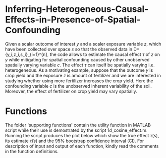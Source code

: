 # Inferring-Heterogeneous-Causal-Effects-in-Presence-of-Spatial-Confounding
Given a scalar outcome of interest $y$ and a scaler exposure variable $z$, which have been collected over space $s$ so that the observed data in D={y_i,z_i,s_i}_{i=1}^{n}, the code allows to estimate the causal effect $\tau$ of $z$ on $y$ while mitigating for spatial confounding caused by other unobserved spatially varying variable $c$. The effect $\tau$ can itself be spatially varying i.e. heterogeneous. As a motivating example, suppose that the outcome $y$ is crop yield and the exposure $z$ is amount of fertilizer and we are interested in studying whether using more fertilizer increases the crop yield. Here the confounding variable $c$ is the unobserved inherent variability of the soil. Moreover, the effect of fertilizer on crop yield may vary spatially.

# Functions
The folder 'supporting functions' contain the utility function in MATLAB script while their use is demostrated by the script 1d_cosine_effect.m. Running the script produces the plot below which show the true effect $\tau(s)$, its estimate $\widehat{\tau}(s)$ and the $95\%$ bootstrap confidence interval (CI). For description of input and output of each function, kindly read the comments in the function definitions.
